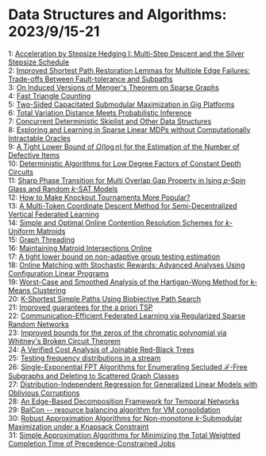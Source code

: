 # Data Structures and Algorithms: 2023/9/15-21  
1: [Acceleration by Stepsize Hedging I: Multi-Step Descent and the Silver  Stepsize Schedule](https://doi.org/10.48550/arXiv.2309.07879)  
2: [Improved Shortest Path Restoration Lemmas for Multiple Edge Failures:  Trade-offs Between Fault-tolerance and Subpaths](https://doi.org/10.48550/arXiv.2309.07964)  
3: [On Induced Versions of Menger's Theorem on Sparse Graphs](https://doi.org/10.48550/arXiv.2309.08169)  
4: [Fast Triangle Counting](https://doi.org/10.48550/arXiv.2309.09064)  
5: [Two-Sided Capacitated Submodular Maximization in Gig Platforms](https://doi.org/10.48550/arXiv.2309.09098)  
6: [Total Variation Distance Meets Probabilistic Inference](https://doi.org/10.48550/arXiv.2309.09134)  
7: [Concurrent Deterministic Skiplist and Other Data Structures](https://doi.org/10.48550/arXiv.2309.09359)  
8: [Exploring and Learning in Sparse Linear MDPs without Computationally  Intractable Oracles](https://doi.org/10.48550/arXiv.2309.09457)  
9: [A Tight Lower Bound of $\Omega(\log n)$ for the Estimation of the Number  of Defective Items](https://doi.org/10.48550/arXiv.2309.09613)  
10: [Deterministic Algorithms for Low Degree Factors of Constant Depth  Circuits](https://doi.org/10.48550/arXiv.2309.09701)  
11: [Sharp Phase Transition for Multi Overlap Gap Property in Ising $p$-Spin  Glass and Random $k$-SAT Models](https://doi.org/10.48550/arXiv.2309.09913)  
12: [How to Make Knockout Tournaments More Popular?](https://doi.org/10.48550/arXiv.2309.09967)  
13: [A Multi-Token Coordinate Descent Method for Semi-Decentralized Vertical  Federated Learning](https://doi.org/10.48550/arXiv.2309.09977)  
14: [Simple and Optimal Online Contention Resolution Schemes for $k$-Uniform  Matroids](https://doi.org/10.48550/arXiv.2309.10078)  
15: [Graph Threading](https://doi.org/10.48550/arXiv.2309.10122)  
16: [Maintaining Matroid Intersections Online](https://doi.org/10.48550/arXiv.2309.10214)  
17: [A tight lower bound on non-adaptive group testing estimation](https://doi.org/10.48550/arXiv.2309.10286)  
18: [Online Matching with Stochastic Rewards: Advanced Analyses Using  Configuration Linear Programs](https://doi.org/10.48550/arXiv.2309.10289)  
19: [Worst-Case and Smoothed Analysis of the Hartigan-Wong Method for k-Means  Clustering](https://doi.org/10.48550/arXiv.2309.10368)  
20: [K-Shortest Simple Paths Using Biobjective Path Search](https://doi.org/10.48550/arXiv.2309.10377)  
21: [Improved guarantees for the a priori TSP](https://doi.org/10.48550/arXiv.2309.10663)  
22: [Communication-Efficient Federated Learning via Regularized Sparse Random  Networks](https://doi.org/10.48550/arXiv.2309.10834)  
23: [Improved bounds for the zeros of the chromatic polynomial via Whitney's  Broken Circuit Theorem](https://doi.org/10.48550/arXiv.2309.10928)  
24: [A Verified Cost Analysis of Joinable Red-Black Trees](https://doi.org/10.48550/arXiv.2309.11056)  
25: [Testing frequency distributions in a stream](https://doi.org/10.48550/arXiv.2309.11175)  
26: [Single-Exponential FPT Algorithms for Enumerating Secluded  $\mathcal{F}$-Free Subgraphs and Deleting to Scattered Graph Classes](https://doi.org/10.48550/arXiv.2309.11366)  
27: [Distribution-Independent Regression for Generalized Linear Models with  Oblivious Corruptions](https://doi.org/10.48550/arXiv.2309.11657)  
28: [An Edge-Based Decomposition Framework for Temporal Networks](https://doi.org/10.48550/arXiv.2309.11843)  
29: [BalCon -- resource balancing algorithm for VM consolidation](https://doi.org/10.48550/arXiv.2309.11859)  
30: [Robust Approximation Algorithms for Non-monotone $k$-Submodular  Maximization under a Knapsack Constraint](https://doi.org/10.48550/arXiv.2309.12025)  
31: [Simple Approximation Algorithms for Minimizing the Total Weighted  Completion Time of Precedence-Constrained Jobs](https://doi.org/10.48550/arXiv.2309.12031)  